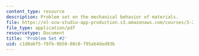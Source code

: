 ```yaml
---
content_type: resource
description: Problem set on the mechanical behavior of materials.
file: https://ol-ocw-studio-app-production.s3.amazonaws.com/courses/3-22-mechanical-behavior-of-materials-spring-2008/c1d0abf5f8fb9b5008c0f95ab4ded93b_ps2.pdf
file_type: application/pdf
resourcetype: Document
title: 'Problem Set #2'
uid: c1d0abf5-f8fb-9b50-08c0-f95ab4ded93b
---
```

